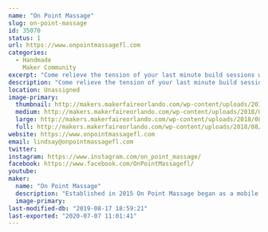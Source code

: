 ```yaml
---
name: "On Point Massage"
slug: on-point-massage
id: 35070
status: 1
url: https://www.onpointmassagefl.com
categories:
  - Handmade
    Maker Community
excerpt: "Come relieve the tension of your last minute build sessions with a massage!"
description: "Come relieve the tension of your last minute build sessions with a massage! Our skilled therapists have extensive experience in both the medical and relaxation fields. So whether you are looking to unwind or relieve an ache stop by and let us see what we can do to help. We will also be providing information on our other services. We look forward to seeing you!"
location: Unassigned
image-primary:
  thumbnail: http://makers.makerfaireorlando.com/wp-content/uploads/2018/08/0D526187-3E37-47B1-A547-44C067D3B24D-150x150.jpeg
  medium: http://makers.makerfaireorlando.com/wp-content/uploads/2018/08/0D526187-3E37-47B1-A547-44C067D3B24D-225x300.jpeg
  large: http://makers.makerfaireorlando.com/wp-content/uploads/2018/08/0D526187-3E37-47B1-A547-44C067D3B24D-768x1024.jpeg
  full: http://makers.makerfaireorlando.com/wp-content/uploads/2018/08/0D526187-3E37-47B1-A547-44C067D3B24D.jpeg
website: https://www.onpointmassagefl.com
email: lindsay@onpointmassagefl.com
twitter: 
instagram: https://www.instagram.com/on_point_massage/
facebook: https://www.facebook.com/OnPointMassagefl/
youtube: 
maker:
  name: "On Point Massage"
  description: "Established in 2015 On Point Massage began as a mobile massage company. In 2019 we opened our first brick and mortar location in Winter Park, Florida. We believe that massage should be available to everyone and can be added to any event. We strive to keep our prices low while maintaining a high level of care. We look forward to helping you. "
  image-primary: 
last-modified-db: "2019-08-17 18:59:21"
last-exported: "2020-07-07 11:01:41"
---
```

